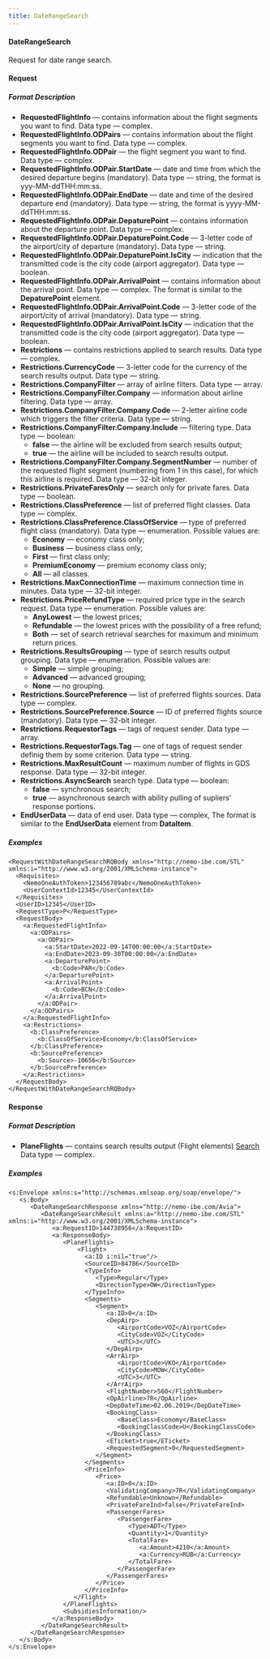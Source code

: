 ```yaml
---
title: DateRangeSearch
---
```


#### DateRangeSearch

Request for date range search.

#### Request

##### Format Description

-   **RequestedFlightInfo** — contains information about the flight segments you want to find. Data type — complex.
-   **RequestedFlightInfo.ODPairs** — contains information about the flight segments you want to find. Data type — complex.
-   **RequestedFlightInfo.ODPair** — the flight segment you want to find. Data type — complex.
-   **RequestedFlightInfo.ODPair.StartDate** — date and time from which the desired departure begins (mandatory). Data type — string, the format is yyy-MM-ddTHH:mm:ss.
-   **RequestedFlightInfo.ODPair.EndDate** — date and time of the desired departure end (mandatory). Data type — string, the format is yyyy-MM-ddTHH:mm:ss.
-   **RequestedFlightInfo.ODPair.DepaturePoint** — contains information about the departure point. Data type — complex.
-   **RequestedFlightInfo.ODPair.DepaturePoint.Code** — 3-letter code of the airport/city of departure (mandatory). Data type — string.
-   **RequestedFlightInfo.ODPair.DepaturePoint.IsCity** — indication that the transmitted code is the city code (airport aggregator). Data type — boolean.
-   **RequestedFlightInfo.ODPair.ArrivalPoint** — contains information about the arrival point. Data type — complex. The format is similar to the **DepaturePoint** element.
-   **RequestedFlightInfo.ODPair.ArrivalPoint.Code** — 3-letter code of the airport/city of arrival (mandatory). Data type — string.
-   **RequestedFlightInfo.ODPair.ArrivalPoint.IsCity** — indication that the transmitted code is the city code (airport aggregator). Data type — boolean.
-   **Restrictions** — contains restrictions applied to search results. Data type — complex.
-   **Restrictions.CurrencyCode** — 3-letter code for the currency of the search results output. Data type — string.
-   **Restrictions.CompanyFilter** — array of airline filters. Data type — array.
-   **Restrictions.CompanyFilter.Company** — information about airline filtering. Data type — array.
-   **Restrictions.CompanyFilter.Company.Code** — 2-letter airline code which triggers the filter criteria. Data type — string.
-   **Restrictions.CompanyFilter.Company.Include** — filtering type. Data type — boolean:
	-   **false** — the airline will be excluded from search results output;
	-   **true** — the airline will be included to search results output.
-   **Restrictions.CompanyFilter.Company.SegmentNumber** — number of the requested flight segment (numbering from 1 in this case), for which this airline is required. Data type — 32-bit integer.
-   **Restrictions.PrivateFaresOnly** — search only for private fares. Data type — boolean.
-   **Restrictions.ClassPreference** — list of preferred flight classes. Data type — complex.
-   **Restrictions.ClassPreference.ClassOfService** — type of preferred flight class (mandatory). Data type — enumeration. Possible values are:
	-   **Economy** — economy class only;
	-   **Business** — business class only;
	-   **First** — first class only;
	-   **PremiumEconomy** — premium economy class only;
	-   **All** — all classes.
-   **Restrictions.MaxConnectionTime** — maximum connection time in minutes. Data type — 32-bit integer.
-   **Restrictions.PriceRefundType** — required price type in the search request. Data type — enumeration. Possible values are:
	-   **AnyLowest** — the lowest prices;
	-   **Refundable** — the lowest prices with the possibility of a free refund;
	-   **Both** — set of search retrieval searches for maximum and minimum return prices.
-   **Restrictions.ResultsGrouping** — type of search results output grouping. Data type — enumeration. Possible values are:
	-   **Simple** — simple grouping;
	-   **Advanced** — advanced grouping;
	-   **None** — no grouping.
-   **Restrictions.SourcePreference** — list of preferred flights sources. Data type — complex.
-   **Restrictions.SourcePreference.Source** — ID of preferred flights source (mandatory). Data type — 32-bit integer.
-   **Restrictions.RequestorTags** — tags of request sender. Data type — array.
-   **Restrictions.RequestorTags.Tag** — one of tags of request sender definig them by some criterion. Data type — string.
-   **Restrictions.MaxResultCount** — maximum number of flights in GDS response. Data type — 32-bit integer.
-   **Restrictions.AsyncSearch** search type. Data type — boolean:
	-   **false** — synchronous search;
	-   **true** — asynchronous search with ability pulling of supliers' response portions.
-   **EndUserData** — data of end user. Data type — complex, The format is similar to the **EndUserData** element from **DataItem**.

##### Examples

```
<RequestWithDateRangeSearchRQBody xmlns="http://nemo-ibe.com/STL" xmlns:i="http://www.w3.org/2001/XMLSchema-instance">
  <Requisites>
    <NemoOneAuthToken>123456789abc</NemoOneAuthToken>
    <UserContextId>12345</UserContextId>
  </Requisites>
  <UserID>12345</UserID>
  <RequestType>P</RequestType>
  <RequestBody>
    <a:RequestedFlightInfo>
      <a:ODPairs>
        <a:ODPair>
          <a:StartDate>2022-09-14T00:00:00</a:StartDate>
          <a:EndDate>2023-09-30T00:00:00</a:EndDate>
          <a:DeparturePoint>
            <b:Code>PAR</b:Code>
          </a:DeparturePoint>
          <a:ArrivalPoint>
            <b:Code>BCN</b:Code>
          </a:ArrivalPoint>
        </a:ODPair>
      </a:ODPairs>
    </a:RequestedFlightInfo>
    <a:Restrictions>
      <b:ClassPreference>
        <b:ClassOfService>Economy</b:ClassOfService>
      </b:ClassPreference>
      <b:SourcePreference>
        <b:Source>-10656</b:Source>
      </b:SourcePreference>
    </a:Restrictions>
  </RequestBody>
</RequestWithDateRangeSearchRQBody>
```

#### Response

##### Format Description

-   **PlaneFlights** — contains search results output (Flight elements) [Search](/avia/request/search)  Data type — complex. 

##### Examples

```
<s:Envelope xmlns:s="http://schemas.xmlsoap.org/soap/envelope/">
   <s:Body>
      <DateRangeSearchResponse xmlns="http://nemo-ibe.com/Avia">
         <DateRangeSearchResult xmlns:a="http://nemo-ibe.com/STL" xmlns:i="http://www.w3.org/2001/XMLSchema-instance">
            <a:RequestID>144738956</a:RequestID>
            <a:ResponseBody>
               <PlaneFlights>
                   <Flight>
                     <a:ID i:nil="true"/>
                     <SourceID>84786</SourceID>
                     <TypeInfo>
                        <Type>Regular</Type>
                        <DirectionType>OW</DirectionType>
                     </TypeInfo>
                     <Segments>
                        <Segment>
                           <a:ID>0</a:ID>
                           <DepAirp>
                              <AirportCode>VOZ</AirportCode>
                              <CityCode>VOZ</CityCode>
                              <UTC>3</UTC>
                           </DepAirp>
                           <ArrAirp>
                              <AirportCode>VKO</AirportCode>
                              <CityCode>MOW</CityCode>
                              <UTC>3</UTC>
                           </ArrAirp>
                           <FlightNumber>560</FlightNumber>
                           <OpAirline>7R</OpAirline>
                           <DepDateTime>02.06.2019</DepDateTime>
                           <BookingClass>
                              <BaseClass>Economy</BaseClass>
                              <BookingClassCode>U</BookingClassCode>
                           </BookingClass>
                           <ETicket>true</ETicket>
                           <RequestedSegment>0</RequestedSegment>
                        </Segment>
                     </Segments>
                     <PriceInfo>
                        <Price>
                           <a:ID>0</a:ID>
                           <ValidatingCompany>7R</ValidatingCompany>
                           <Refundable>Unknown</Refundable>
                           <PrivateFareInd>false</PrivateFareInd>
                           <PassengerFares>
                              <PassengerFare>
                                 <Type>ADT</Type>
                                 <Quantity>1</Quantity>
                                 <TotalFare>
                                    <a:Amount>4210</a:Amount>
                                    <a:Currency>RUB</a:Currency>
                                 </TotalFare>
                              </PassengerFare>
                           </PassengerFares>
                        </Price>
                     </PriceInfo>
                  </Flight>                    
               </PlaneFlights>
               <SubsidiesInformation/>
            </a:ResponseBody>
         </DateRangeSearchResult>
      </DateRangeSearchResponse>
   </s:Body>
</s:Envelope>
```
